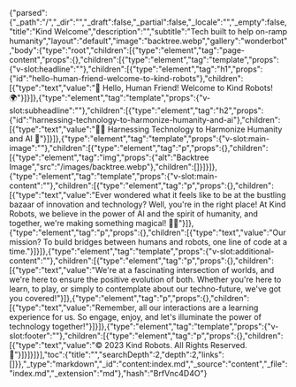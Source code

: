 {"parsed":{"_path":"/","_dir":"","_draft":false,"_partial":false,"_locale":"","_empty":false,"title":"Kind Welcome","description":"","subtitle":"Tech built to help on-ramp humanity","layout":"default","image":"backtree.webp","gallery":"wonderbot","body":{"type":"root","children":[{"type":"element","tag":"page-content","props":{},"children":[{"type":"element","tag":"template","props":{"v-slot:headline":""},"children":[{"type":"element","tag":"h1","props":{"id":"hello-human-friend-welcome-to-kind-robots"},"children":[{"type":"text","value":"🤖 Hello, Human Friend! Welcome to Kind Robots! 🌍"}]}]},{"type":"element","tag":"template","props":{"v-slot:subheadline":""},"children":[{"type":"element","tag":"h2","props":{"id":"harnessing-technology-to-harmonize-humanity-and-ai"},"children":[{"type":"text","value":"👩‍🔬 Harnessing Technology to Harmonize Humanity and AI 🚀"}]}]},{"type":"element","tag":"template","props":{"v-slot:main-image":""},"children":[{"type":"element","tag":"p","props":{},"children":[{"type":"element","tag":"img","props":{"alt":"Backtree Image","src":"/images/backtree.webp"},"children":[]}]}]},{"type":"element","tag":"template","props":{"v-slot:main-content":""},"children":[{"type":"element","tag":"p","props":{},"children":[{"type":"text","value":"Ever wondered what it feels like to be at the bustling bazaar of innovation and technology? Well, you're in the right place! At Kind Robots, we believe in the power of AI and the spirit of humanity, and together, we're making something magical! 🎩✨"}]},{"type":"element","tag":"p","props":{},"children":[{"type":"text","value":"Our mission? To build bridges between humans and robots, one line of code at a time."}]}]},{"type":"element","tag":"template","props":{"v-slot:additional-content":""},"children":[{"type":"element","tag":"p","props":{},"children":[{"type":"text","value":"We're at a fascinating intersection of worlds, and we're here to ensure the positive evolution of both. Whether you're here to learn, to play, or simply to contemplate about our techno-future, we've got you covered!"}]},{"type":"element","tag":"p","props":{},"children":[{"type":"text","value":"Remember, all our interactions are a learning experience for us. So engage, enjoy, and let's illuminate the power of technology together!"}]}]},{"type":"element","tag":"template","props":{"v-slot:footer":""},"children":[{"type":"element","tag":"p","props":{},"children":[{"type":"text","value":"© 2023 Kind Robots. All Rights Reserved. 🌟"}]}]}]}],"toc":{"title":"","searchDepth":2,"depth":2,"links":[]}},"_type":"markdown","_id":"content:index.md","_source":"content","_file":"index.md","_extension":"md"},"hash":"BrfVnc4D4O"}